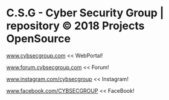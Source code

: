 # C.S.G - Cyber Security Group | repository © 2018     Projects OpenSource

www.cybsecgroup.com << WebPortal!

www.forum.cybsecgroup.com << Forum!                      

www.instagram.com/cybsecgroup << Instagram!

www.facebook.com/CYBSECGROUP << FaceBook!




